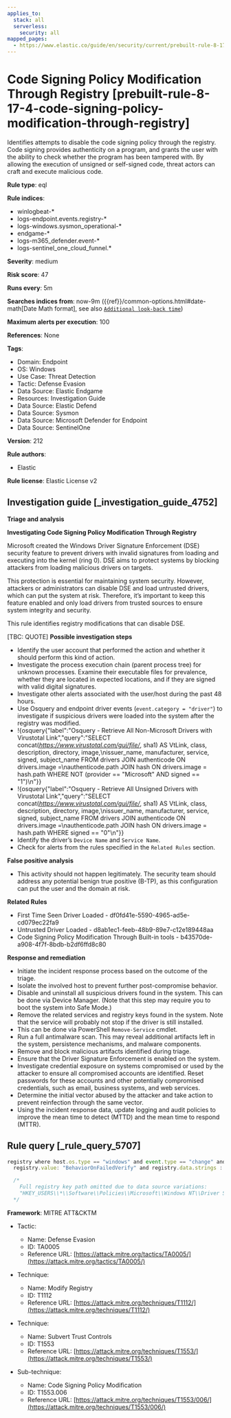 ```yaml
---
applies_to:
  stack: all
  serverless:
    security: all
mapped_pages:
  - https://www.elastic.co/guide/en/security/current/prebuilt-rule-8-17-4-code-signing-policy-modification-through-registry.html
---
```


# Code Signing Policy Modification Through Registry [prebuilt-rule-8-17-4-code-signing-policy-modification-through-registry]

Identifies attempts to disable the code signing policy through the registry. Code signing provides authenticity on a program, and grants the user with the ability to check whether the program has been tampered with. By allowing the execution of unsigned or self-signed code, threat actors can craft and execute malicious code.

**Rule type**: eql

**Rule indices**:

* winlogbeat-*
* logs-endpoint.events.registry-*
* logs-windows.sysmon_operational-*
* endgame-*
* logs-m365_defender.event-*
* logs-sentinel_one_cloud_funnel.*

**Severity**: medium

**Risk score**: 47

**Runs every**: 5m

**Searches indices from**: now-9m ({{ref}}/common-options.html#date-math[Date Math format], see also [`Additional look-back time`](docs-content://solutions/security/detect-and-alert/create-detection-rule.md#rule-schedule))

**Maximum alerts per execution**: 100

**References**: None

**Tags**:

* Domain: Endpoint
* OS: Windows
* Use Case: Threat Detection
* Tactic: Defense Evasion
* Data Source: Elastic Endgame
* Resources: Investigation Guide
* Data Source: Elastic Defend
* Data Source: Sysmon
* Data Source: Microsoft Defender for Endpoint
* Data Source: SentinelOne

**Version**: 212

**Rule authors**:

* Elastic

**Rule license**: Elastic License v2

## Investigation guide [_investigation_guide_4752]

**Triage and analysis**

**Investigating Code Signing Policy Modification Through Registry**

Microsoft created the Windows Driver Signature Enforcement (DSE) security feature to prevent drivers with invalid signatures from loading and executing into the kernel (ring 0). DSE aims to protect systems by blocking attackers from loading malicious drivers on targets.

This protection is essential for maintaining system security. However, attackers or administrators can disable DSE and load untrusted drivers, which can put the system at risk. Therefore, it’s important to keep this feature enabled and only load drivers from trusted sources to ensure system integrity and security.

This rule identifies registry modifications that can disable DSE.

[TBC: QUOTE]
**Possible investigation steps**

* Identify the user account that performed the action and whether it should perform this kind of action.
* Investigate the process execution chain (parent process tree) for unknown processes. Examine their executable files for prevalence, whether they are located in expected locations, and if they are signed with valid digital signatures.
* Investigate other alerts associated with the user/host during the past 48 hours.
* Use Osquery and endpoint driver events (`event.category = "driver"`) to investigate if suspicious drivers were loaded into the system after the registry was modified.
* !{osquery{"label":"Osquery - Retrieve All Non-Microsoft Drivers with Virustotal Link","query":"SELECT concat(*https://www.virustotal.com/gui/file/*, sha1) AS VtLink, class, description, directory, image,\nissuer_name, manufacturer, service, signed, subject_name FROM drivers JOIN authenticode ON drivers.image =\nauthenticode.path JOIN hash ON drivers.image = hash.path WHERE NOT (provider == \"Microsoft\" AND signed == \"1\")\n"}}
* !{osquery{"label":"Osquery - Retrieve All Unsigned Drivers with Virustotal Link","query":"SELECT concat(*https://www.virustotal.com/gui/file/*, sha1) AS VtLink, class, description, directory, image,\nissuer_name, manufacturer, service, signed, subject_name FROM drivers JOIN authenticode ON drivers.image =\nauthenticode.path JOIN hash ON drivers.image = hash.path WHERE signed == \"0\"\n"}}
* Identify the driver’s `Device Name` and `Service Name`.
* Check for alerts from the rules specified in the `Related Rules` section.

**False positive analysis**

* This activity should not happen legitimately. The security team should address any potential benign true positive (B-TP), as this configuration can put the user and the domain at risk.

**Related Rules**

* First Time Seen Driver Loaded - df0fd41e-5590-4965-ad5e-cd079ec22fa9
* Untrusted Driver Loaded - d8ab1ec1-feeb-48b9-89e7-c12e189448aa
* Code Signing Policy Modification Through Built-in tools - b43570de-a908-4f7f-8bdb-b2df6ffd8c80

**Response and remediation**

* Initiate the incident response process based on the outcome of the triage.
* Isolate the involved host to prevent further post-compromise behavior.
* Disable and uninstall all suspicious drivers found in the system. This can be done via Device Manager. (Note that this step may require you to boot the system into Safe Mode.)
* Remove the related services and registry keys found in the system. Note that the service will probably not stop if the driver is still installed.
* This can be done via PowerShell `Remove-Service` cmdlet.
* Run a full antimalware scan. This may reveal additional artifacts left in the system, persistence mechanisms, and malware components.
* Remove and block malicious artifacts identified during triage.
* Ensure that the Driver Signature Enforcement is enabled on the system.
* Investigate credential exposure on systems compromised or used by the attacker to ensure all compromised accounts are identified. Reset passwords for these accounts and other potentially compromised credentials, such as email, business systems, and web services.
* Determine the initial vector abused by the attacker and take action to prevent reinfection through the same vector.
* Using the incident response data, update logging and audit policies to improve the mean time to detect (MTTD) and the mean time to respond (MTTR).


## Rule query [_rule_query_5707]

```js
registry where host.os.type == "windows" and event.type == "change" and
  registry.value: "BehaviorOnFailedVerify" and registry.data.strings : ("0", "0x00000000", "1", "0x00000001")

  /*
    Full registry key path omitted due to data source variations:
    "HKEY_USERS\\*\\Software\\Policies\\Microsoft\\Windows NT\\Driver Signing\\BehaviorOnFailedVerify"
  */
```

**Framework**: MITRE ATT&CKTM

* Tactic:

    * Name: Defense Evasion
    * ID: TA0005
    * Reference URL: [https://attack.mitre.org/tactics/TA0005/](https://attack.mitre.org/tactics/TA0005/)

* Technique:

    * Name: Modify Registry
    * ID: T1112
    * Reference URL: [https://attack.mitre.org/techniques/T1112/](https://attack.mitre.org/techniques/T1112/)

* Technique:

    * Name: Subvert Trust Controls
    * ID: T1553
    * Reference URL: [https://attack.mitre.org/techniques/T1553/](https://attack.mitre.org/techniques/T1553/)

* Sub-technique:

    * Name: Code Signing Policy Modification
    * ID: T1553.006
    * Reference URL: [https://attack.mitre.org/techniques/T1553/006/](https://attack.mitre.org/techniques/T1553/006/)



